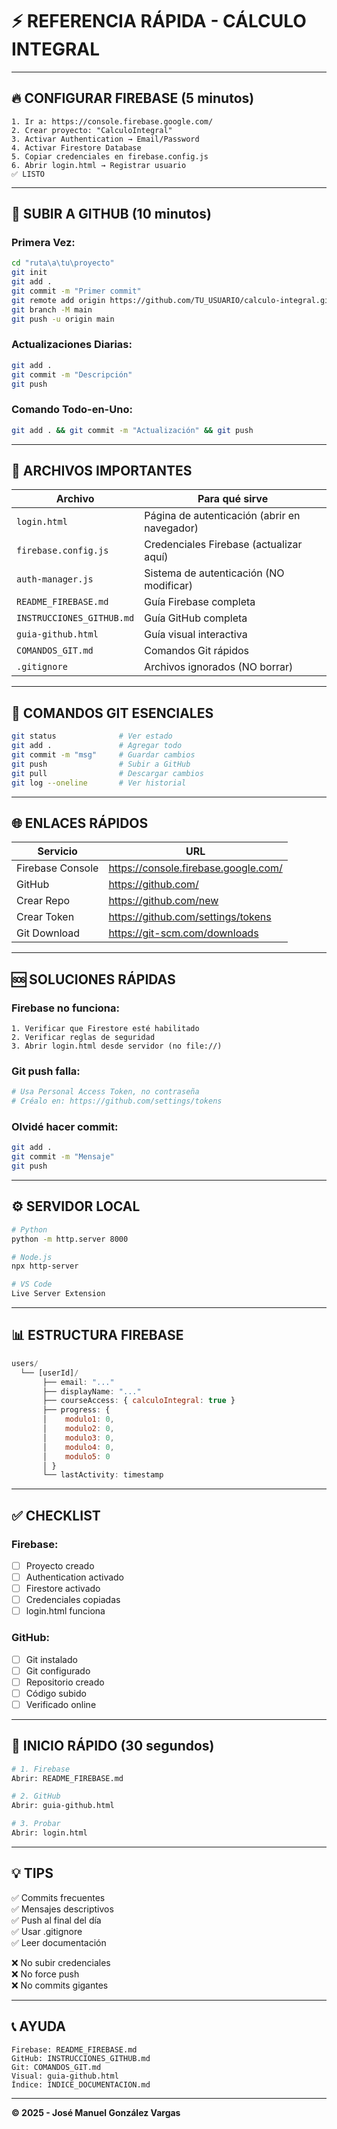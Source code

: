 # ⚡ REFERENCIA RÁPIDA - CÁLCULO INTEGRAL

---

## 🔥 CONFIGURAR FIREBASE (5 minutos)

```
1. Ir a: https://console.firebase.google.com/
2. Crear proyecto: "CalculoIntegral"
3. Activar Authentication → Email/Password
4. Activar Firestore Database
5. Copiar credenciales en firebase.config.js
6. Abrir login.html → Registrar usuario
✅ LISTO
```

---

## 🚀 SUBIR A GITHUB (10 minutos)

### Primera Vez:
```bash
cd "ruta\a\tu\proyecto"
git init
git add .
git commit -m "Primer commit"
git remote add origin https://github.com/TU_USUARIO/calculo-integral.git
git branch -M main
git push -u origin main
```

### Actualizaciones Diarias:
```bash
git add .
git commit -m "Descripción"
git push
```

### Comando Todo-en-Uno:
```bash
git add . && git commit -m "Actualización" && git push
```

---

## 📁 ARCHIVOS IMPORTANTES

| Archivo | Para qué sirve |
|---------|----------------|
| `login.html` | Página de autenticación (abrir en navegador) |
| `firebase.config.js` | Credenciales Firebase (actualizar aquí) |
| `auth-manager.js` | Sistema de autenticación (NO modificar) |
| `README_FIREBASE.md` | Guía Firebase completa |
| `INSTRUCCIONES_GITHUB.md` | Guía GitHub completa |
| `guia-github.html` | Guía visual interactiva |
| `COMANDOS_GIT.md` | Comandos Git rápidos |
| `.gitignore` | Archivos ignorados (NO borrar) |

---

## 🔧 COMANDOS GIT ESENCIALES

```bash
git status              # Ver estado
git add .               # Agregar todo
git commit -m "msg"     # Guardar cambios
git push                # Subir a GitHub
git pull                # Descargar cambios
git log --oneline       # Ver historial
```

---

## 🌐 ENLACES RÁPIDOS

| Servicio | URL |
|----------|-----|
| Firebase Console | https://console.firebase.google.com/ |
| GitHub | https://github.com/ |
| Crear Repo | https://github.com/new |
| Crear Token | https://github.com/settings/tokens |
| Git Download | https://git-scm.com/downloads |

---

## 🆘 SOLUCIONES RÁPIDAS

### Firebase no funciona:
```
1. Verificar que Firestore esté habilitado
2. Verificar reglas de seguridad
3. Abrir login.html desde servidor (no file://)
```

### Git push falla:
```bash
# Usa Personal Access Token, no contraseña
# Créalo en: https://github.com/settings/tokens
```

### Olvidé hacer commit:
```bash
git add .
git commit -m "Mensaje"
git push
```

---

## ⚙️ SERVIDOR LOCAL

```bash
# Python
python -m http.server 8000

# Node.js
npx http-server

# VS Code
Live Server Extension
```

---

## 📊 ESTRUCTURA FIREBASE

```javascript
users/
  └── [userId]/
       ├── email: "..."
       ├── displayName: "..."
       ├── courseAccess: { calculoIntegral: true }
       ├── progress: { 
       │    modulo1: 0,
       │    modulo2: 0,
       │    modulo3: 0,
       │    modulo4: 0,
       │    modulo5: 0
       │ }
       └── lastActivity: timestamp
```

---

## ✅ CHECKLIST

### Firebase:
- [ ] Proyecto creado
- [ ] Authentication activado
- [ ] Firestore activado
- [ ] Credenciales copiadas
- [ ] login.html funciona

### GitHub:
- [ ] Git instalado
- [ ] Git configurado
- [ ] Repositorio creado
- [ ] Código subido
- [ ] Verificado online

---

## 🎯 INICIO RÁPIDO (30 segundos)

```bash
# 1. Firebase
Abrir: README_FIREBASE.md

# 2. GitHub
Abrir: guia-github.html

# 3. Probar
Abrir: login.html
```

---

## 💡 TIPS

✅ Commits frecuentes  
✅ Mensajes descriptivos  
✅ Push al final del día  
✅ Usar .gitignore  
✅ Leer documentación  

❌ No subir credenciales  
❌ No force push  
❌ No commits gigantes  

---

## 📞 AYUDA

```
Firebase: README_FIREBASE.md
GitHub: INSTRUCCIONES_GITHUB.md
Git: COMANDOS_GIT.md
Visual: guia-github.html
Índice: INDICE_DOCUMENTACION.md
```

---

**© 2025 - José Manuel González Vargas**

